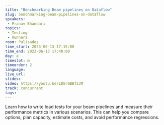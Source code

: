 ```yaml
---
title: "Benchmarking Beam pipelines on Dataflow"
slug: benchmarking-beam-pipelines-on-dataflow
speakers:
 - Pranav Bhandari
topics:
 - Testing
 - Runners
room: Palisades
time_start: 2023-06-13 17:15:00
time_end: 2023-06-13 17:40:00
day: a
timeslot: m
timeorder: 2
language: 
live_url: 
slides: 
video: https://youtu.be/LD8rGBBf23M
track: concurrent
tags:
---
```


Learn how to write load tests for your beam pipelines and measure their performance metrics in various scenarios. This can help you compare options, plan capacity, estimate costs, and avoid performance regressions.